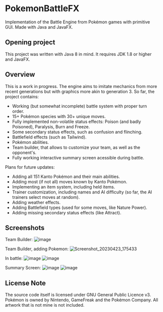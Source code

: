 # PokemonBattleFX
Implementation of the Battle Engine from Pokémon games with primitive GUI. Made with Java and JavaFX.

## Opening project
This project was written with Java 8 in mind. It requires JDK 1.8 or higher and JavaFX.

## Overview
This is a work in progress. The engine aims to imitate mechanics from more recent generations but with graphics more akin to generation 3. So far, the project contains:
- Working (but somewhat incomplete) battle system with proper turn order.
- 15+ Pokémon species with 30+ unique moves.
- Fully implemented non-volatile status effects: Poison (and badly Poisoned), Paralysis, Burn and Freeze.
- Some secondary status effects, such as confusion and flinching.
- Battlefield effects (such as Tailwind).
- Pokémon abilities.
- Team builder, that allows to customize your team, as well as the opponent's.
- Fully working interactive summary screen acessible during battle.

Plans for future updates:
- Adding all 151 Kanto Pokémon and their main abilities.
- Adding most (if not all) moves known by Kanto Pokémon.
- Implementing an item system, including held items.
- Trainer customization, including names and AI difficulty (so far, the AI trainers select moves at random).
- Adding weather effects.
- Adding Battlefield types (used for some moves, like Nature Power).
- Adding missing secondary status effects (like Attract).

## Screenshots

Team Builder:
![image](https://user-images.githubusercontent.com/83218453/233850438-7837c5e1-34de-4aeb-8387-269033fd96d2.png)

Team Builder, adding Pokemon:
![Screenshot_20230423_175433](https://user-images.githubusercontent.com/83218453/233850346-f3abe02d-a831-4eb0-8c3f-1a727e5e514a.png)

In battle:
![image](https://user-images.githubusercontent.com/83218453/233850481-b9627e20-e974-4cb8-a8b9-fe1e4eee42f3.png)
![image](https://user-images.githubusercontent.com/83218453/233850527-5bd50367-2001-4b6f-bad5-78c1929338f7.png)

Summary Screen:
![image](https://user-images.githubusercontent.com/83218453/233850552-02bffa2b-deba-4803-b287-41e339312474.png)
![image](https://user-images.githubusercontent.com/83218453/233850585-9e924e18-da98-4377-adce-c19eeaf0d2b5.png)

## License Note
The source code itself is licensed under GNU General Public Licence v3. Pokémon is owned by Nintendo, GameFreak and the Pokémon Company. All artwork that is not mine is not included.
